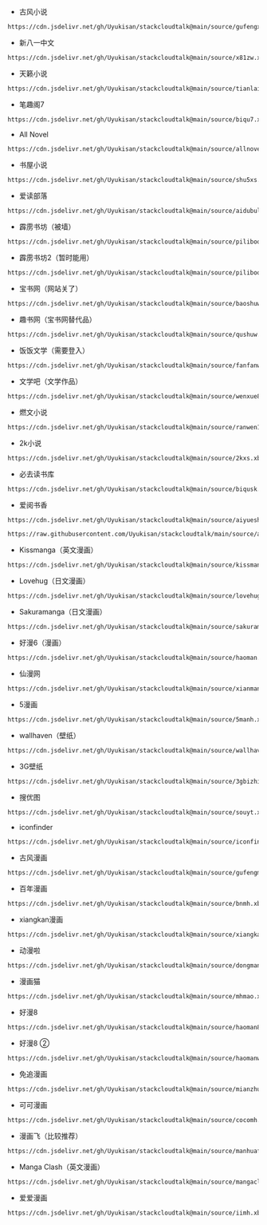 - 古风小说
```
https://cdn.jsdelivr.net/gh/Uyukisan/stackcloudtalk@main/source/gufengxs.xbs
```
- 新八一中文
```
https://cdn.jsdelivr.net/gh/Uyukisan/stackcloudtalk@main/source/x81zw.xbs
```
- 天籁小说
```
https://cdn.jsdelivr.net/gh/Uyukisan/stackcloudtalk@main/source/tianlaixs.xbs
```
- 笔趣阁7
```
https://cdn.jsdelivr.net/gh/Uyukisan/stackcloudtalk@main/source/biqu7.xbs
```
- All Novel
```
https://cdn.jsdelivr.net/gh/Uyukisan/stackcloudtalk@main/source/allnovel.xbs
```
- 书屋小说
```
https://cdn.jsdelivr.net/gh/Uyukisan/stackcloudtalk@main/source/shu5xs.xbs
```
- 爱读部落
```
https://cdn.jsdelivr.net/gh/Uyukisan/stackcloudtalk@main/source/aidubuluo.xbs
```
- 霹雳书坊（被墙）
```
https://cdn.jsdelivr.net/gh/Uyukisan/stackcloudtalk@main/source/pilibook.xbs
```
- 霹雳书坊2（暂时能用）
```
https://cdn.jsdelivr.net/gh/Uyukisan/stackcloudtalk@main/source/pilibook2.xbs
```
- 宝书网（网站关了）
```
https://cdn.jsdelivr.net/gh/Uyukisan/stackcloudtalk@main/source/baoshuw.xbs
```
- 趣书网（宝书网替代品）
```
https://cdn.jsdelivr.net/gh/Uyukisan/stackcloudtalk@main/source/qushuw.xbs
```
- 饭饭文学（需要登入）
```
https://cdn.jsdelivr.net/gh/Uyukisan/stackcloudtalk@main/source/fanfanwx.xbs
```
- 文学吧（文学作品）
```
https://cdn.jsdelivr.net/gh/Uyukisan/stackcloudtalk@main/source/wenxue8.xbs
```
- 燃文小说
```
https://cdn.jsdelivr.net/gh/Uyukisan/stackcloudtalk@main/source/ranwen1.xbs
```
- 2k小说
```
https://cdn.jsdelivr.net/gh/Uyukisan/stackcloudtalk@main/source/2kxs.xbs
```
- 必去读书库
```
https://cdn.jsdelivr.net/gh/Uyukisan/stackcloudtalk@main/source/biqusk.xbs
```

- 爱阅书香

```
https://cdn.jsdelivr.net/gh/Uyukisan/stackcloudtalk@main/source/aiyueshu.xbs
```

```
https://raw.githubusercontent.com/Uyukisan/stackcloudtalk/main/source/aiyueshu.xbs
```

- Kissmanga（英文漫画）

```
https://cdn.jsdelivr.net/gh/Uyukisan/stackcloudtalk@main/source/kissmanga.xbs
```
- Lovehug（日文漫画）
```
https://cdn.jsdelivr.net/gh/Uyukisan/stackcloudtalk@main/source/lovehug.xbs
```
- Sakuramanga（日文漫画）
```
https://cdn.jsdelivr.net/gh/Uyukisan/stackcloudtalk@main/source/sakuramanga.xbs
```
- 好漫6（漫画）
```
https://cdn.jsdelivr.net/gh/Uyukisan/stackcloudtalk@main/source/haoman.xbs
```
- 仙漫网
```
https://cdn.jsdelivr.net/gh/Uyukisan/stackcloudtalk@main/source/xianman.xbs
```
- 5漫画
```
https://cdn.jsdelivr.net/gh/Uyukisan/stackcloudtalk@main/source/5manh.xbs
```
- wallhaven（壁纸）
```
https://cdn.jsdelivr.net/gh/Uyukisan/stackcloudtalk@main/source/wallhaven.xbs
```
- 3G壁纸
```
https://cdn.jsdelivr.net/gh/Uyukisan/stackcloudtalk@main/source/3gbizhi.xbs
```
- 搜优图
```
https://cdn.jsdelivr.net/gh/Uyukisan/stackcloudtalk@main/source/souyt.xbs
```
- iconfinder
```
https://cdn.jsdelivr.net/gh/Uyukisan/stackcloudtalk@main/source/iconfinder.xbs
```
- 古风漫画
```
https://cdn.jsdelivr.net/gh/Uyukisan/stackcloudtalk@main/source/gufengmh.xbs
```
- 百年漫画
```
https://cdn.jsdelivr.net/gh/Uyukisan/stackcloudtalk@main/source/bnmh.xbs
```
- xiangkan漫画
```
https://cdn.jsdelivr.net/gh/Uyukisan/stackcloudtalk@main/source/xiangkanmh.xbs
```
- 动漫啦
```
https://cdn.jsdelivr.net/gh/Uyukisan/stackcloudtalk@main/source/dongmanla.xbs
```
- 漫画猫
```
https://cdn.jsdelivr.net/gh/Uyukisan/stackcloudtalk@main/source/mhmao.xbs
```
- 好漫8
```
https://cdn.jsdelivr.net/gh/Uyukisan/stackcloudtalk@main/source/haoman8.xbs
```
- 好漫8 ②
```
https://cdn.jsdelivr.net/gh/Uyukisan/stackcloudtalk@main/source/haomanwu.xbs
```
- 免追漫画
```
https://cdn.jsdelivr.net/gh/Uyukisan/stackcloudtalk@main/source/mianzhui.xbs
```
- 可可漫画
```
https://cdn.jsdelivr.net/gh/Uyukisan/stackcloudtalk@main/source/cocomh.xbs
```
- 漫画飞（比较推荐）
```
https://cdn.jsdelivr.net/gh/Uyukisan/stackcloudtalk@main/source/manhuafei.xbs
```
- Manga Clash（英文漫画）
```
https://cdn.jsdelivr.net/gh/Uyukisan/stackcloudtalk@main/source/mangaclash.xbs
```
- 爱爱漫画
```
https://cdn.jsdelivr.net/gh/Uyukisan/stackcloudtalk@main/source/iimh.xbs
```